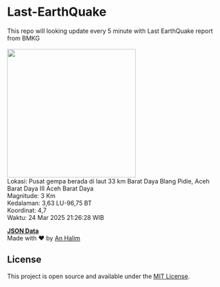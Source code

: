 # Last-EarthQuake
This repo will looking update every 5 minute with Last EarthQuake report from BMKG
<br>
<br>
<img src="undefined" width="300"/>
<br>
Lokasi: Pusat gempa berada di laut 33 km Barat Daya Blang Pidie, Aceh Barat Daya  III Aceh Barat Daya <br>
Magnitude: 3 Km <br>
Kedalaman: 3,63 LU-96,75 BT <br>
Koordinat: 4,7 <br>
Waktu: 24 Mar 2025 21:26:28 WIB <br>

<a href="./data/data.json">**JSON Data**</a>
<br>
Made with ❤️ by <a href="https://github.com/an-halim">An Halim</a>
## License

This project is open source and available under the [MIT License](LICENSE).
